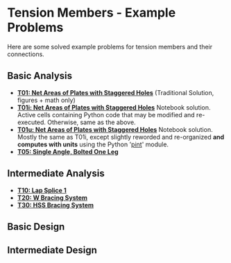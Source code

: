 # Tension Members - Example Problems

Here are some solved example problems for tension members
and their connections.

## Basic Analysis

* **[T01: Net Areas of Plates with Staggered Holes](T01/net-areas-01)**  (Traditional Solution, figures + math only)
* **[T01i: Net Areas of Plates with Staggered Holes](T01/net-areas-01i)** Notebook solution. 
Active cells containing Python code that may be modified and re-executed.  Otherwise, same as the above.
* **[T01u: Net Areas of Plates with Staggered Holes](T01/net-areas-01i)** Notebook solution.
Mostly the same as T01i, except slightly reworded and re-organized **and computes with units** 
using the Python '[pint](https://pint.readthedocs.io/en/0.9/)' module.
* **[T05: Single Angle, Bolted One Leg](T05/bolted-single-angle-01)** 

## Intermediate Analysis

* **[T10: Lap Splice 1](T10/lap-splice-01)**
* **[T20: W Bracing System](T20/W-brace-01)**
* **[T30: HSS Bracing System](T30/HSS-brace-01)**

## Basic Design

## Intermediate Design
